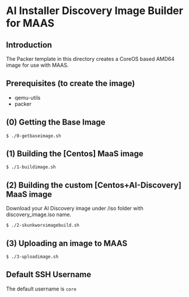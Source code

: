 # AI Installer Discovery Image Builder for MAAS

## Introduction
The Packer template in this directory creates a CoreOS based AMD64 image for use with MAAS.

## Prerequisites (to create the image)
* qemu-utils
* packer

## (0) Getting the Base Image
```
$ ./0-getbaseimage.sh
```

## (1) Building the [Centos] MaaS image
```
$ ./1-buildimage.sh
```
## (2) Building the custom [Centos+AI-Discovery] MaaS image
Download your AI Discovery image under /iso folder with discovery_image.iso name. <br>
```
$ ./2-skunkworximagebuild.sh
```

## (3) Uploading an image to MAAS
```
$ ./3-uploadimage.sh
```

## Default SSH Username
The default username is ```core```

